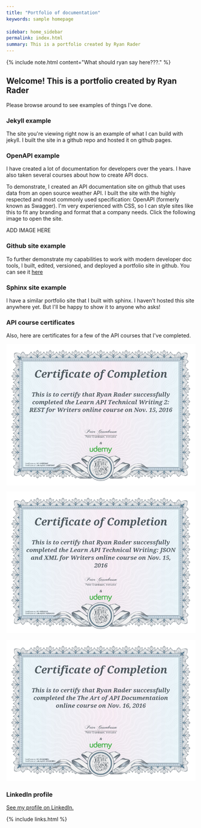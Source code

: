 ```yaml
---
title: "Portfolio of documentation"
keywords: sample homepage

sidebar: home_sidebar
permalink: index.html
summary: This is a portfolio created by Ryan Rader
---
```


{% include note.html content="What should ryan say here???</a>." %}

## Welcome! This is a portfolio created by Ryan Rader

Please browse around to see examples of things I've done.


### Jekyll example

The site you're viewing right now is an example of what I can build with jekyll. I built the site in a github repo and hosted it on github pages. 


### OpenAPI example

I have created a lot of documentation for developers over the years. I have also taken several courses about how to create API docs.

To demonstrate, I created an API documentation site on github that uses data from an open source weather API. I built the site with the highly respected and most commonly used specification: OpenAPI (formerly known as Swagger). I'm very experienced with CSS, so I can style sites like this to fit any branding and format that a company needs. Click the following image to open the site.

ADD IMAGE HERE


### Github site example

To further demonstrate my capabilities to work with modern developer doc tools, I built, edited, versioned, and deployed a portfolio site in github. You can see it <a href="https://lookatthem-tech.github.io/portfolio005/Content/Topics/HomePgG.htm" target="_blank">here</a>


### Sphinx site example

I have a similar portfolio site that I built with sphinx. I haven't hosted this site anywhere yet. But I'll be happy to show it to anyone who asks!


### API course certificates

Also, here are certificates for a few of the API courses that I've completed.

<p><img src="APICert001.jpg" /></p>
<p><img src="APICert002.jpg" /></p>
<p><img src="APICert003.jpg" /></p>


### LinkedIn profile

<p><a href="https://www.linkedin.com/in/ryan-rader-43042910/" target="_blank">See my profile on LinkedIn.</a></p>

{% include links.html %}

